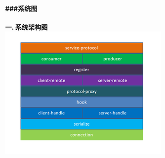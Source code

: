###系统图
---
一. 系统架构图
![image](https://github.com/scanry/dove/blob/master/design/%E7%B3%BB%E7%BB%9F%E7%BB%93%E6%9E%84%E5%9B%BE.png)
---     